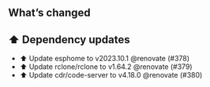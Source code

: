 ## What’s changed
## ⬆️ Dependency updates

- ⬆️ Update esphome to v2023.10.1 @renovate (#378)
- ⬆️ Update rclone/rclone to v1.64.2 @renovate (#379)
- ⬆️ Update cdr/code-server to v4.18.0 @renovate (#380)
